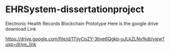 # EHRSystem-dissertationproject
Electronic Health Records Blockchain Prototype
Here is the google drive download Link

https://drive.google.com/file/d/1TjiyCpZY-3tive6Qgkq-uJLkZLNvfkdt/view?usp=drive_link
